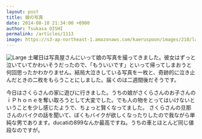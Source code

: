 ```yaml
---
layout: post
title: 娘の写真
date: 2014-08-10 21:34:00 +0900
author: Tsukasa OISHI
permalink: /articles/1113
image: https://s3-ap-northeast-1.amazonaws.com/kaeruspoon/images/218/large.JPG?1407674050
---
```


![Large](https://s3-ap-northeast-1.amazonaws.com/kaeruspoon/images/218/large.JPG?1407674050)
土曜日は写真屋さんにいって娘の写真を撮ってきました。彼女はずっと泣いていてかわいそうだったので、「もういいです」といって帰ってしまおうと何回思ったかわかりません。結局大泣きしている写真を一枚と、奇跡的に泣き止んだときの二枚をもらうことにしました。届くのは二週間後だそうです。

今日はさくらさんの家に遊びに行きました。うちの娘がさくらさんのお子さんのｉＰｈｏｎｅを奪い取ろうとして大変でした。でも人の物をとってはいけないということを少し感じたようで、ちょっと賢くなってました。
さくらさんの旦那さんのバイクの話を聞いて、ぼくもバイクが欲しくなったりしたので我ながら単純な男であります。ducatiの899なんか最高ですね。うちの車とほとんど同じ値段なのですが。
